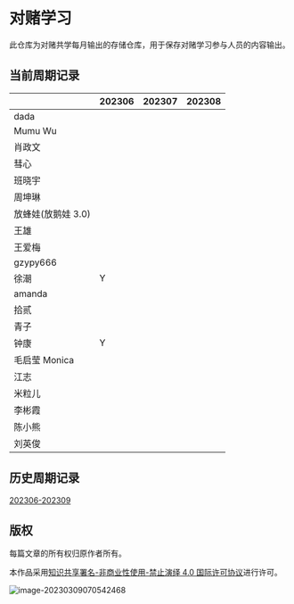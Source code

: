 # 对赌学习

此仓库为对赌共学每月输出的存储仓库，用于保存对赌学习参与人员的内容输出。

## 当前周期记录

|                    | 202306 | 202307 | 202308 |
| ------------------ | ------ | ------ | ------ |
| dada               |        |        |        |
| Mumu Wu            |        |        |        |
| 肖政文             |        |        |        |
| 彗心               |        |        |        |
| 班晓宇             |        |        |        |
| 周坤琳             |        |        |        |
| 放蜂娃(放鹅娃 3.0) |        |        |        |
| 王雄               |        |        |        |
| 王爱梅             |        |        |        |
| gzypy666           |        |        |        |
| 徐潮               | Y      |        |        |
| amanda             |        |        |        |
| 拾贰               |        |        |        |
| 青子               |        |        |        |
| 钟康               | Y      |        |        |
| 毛启莹 Monica      |        |        |        |
| 江志               |        |        |        |
| 米粒儿             |        |        |        |
| 李彬霞             |        |        |        |
| 陈小熊             |        |        |        |
| 刘英俊             |        |        |        |

## 历史周期记录

[202306-202309](./202306-202309/00.202306-202309.md)

## 版权

每篇文章的所有权归原作者所有。

本作品采用<a rel="license" href="http://creativecommons.org/licenses/by-nc-nd/4.0/">知识共享署名-非商业性使用-禁止演绎 4.0 国际许可协议</a>进行许可。

![image-20230309070542468](https://github.com/coding-newbies-group/programming-co_creation-docs/blob/main/README.assets/image-20230309070542468.png)